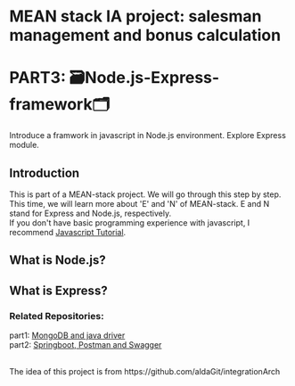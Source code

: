 # MEAN stack IA project: salesman management and bonus calculation
# PART3: 🗃Node.js-Express-framework🗂

Introduce a framwork in javascript in Node.js environment. Explore Express module.

## Introduction
This is part of a MEAN-stack project. We will go through this step by step. </br>
This time, we will learn more about 'E' and 'N' of MEAN-stack. E and N stand for Express and Node.js, respectively. </br>
If you don't have basic programming experience with javascript, I recommend [Javascript Tutorial](https://learning.oreilly.com/videos/learn-javascript/9780136752899/10).
</br>

## What is Node.js?


## What is Express?

### Related Repositories:
part1: [MongoDB and java driver](https://github.com/hyeny99/MongoDB-Java-driver) </br>
part2: [Springboot, Postman and Swagger](https://github.com/hyeny99/Springboot-and-Postman)

</br>
The idea of this project is from https://github.com/aldaGit/integrationArch

